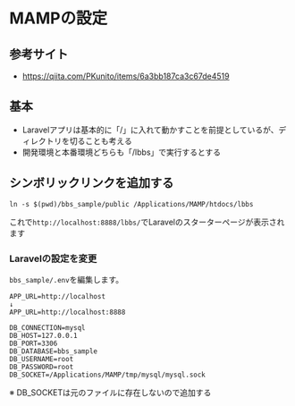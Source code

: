 MAMPの設定
==================================

## 参考サイト

- https://qiita.com/PKunito/items/6a3bb187ca3c67de4519


## 基本

- Laravelアプリは基本的に「/」に入れて動かすことを前提としているが、ディレクトリを切ることも考える
- 開発環境と本番環境どちらも「/lbbs」で実行するとする

## シンボリックリンクを追加する

```
ln -s $(pwd)/bbs_sample/public /Applications/MAMP/htdocs/lbbs 
```

これで``http://localhost:8888/lbbs/``でLaravelのスターターページが表示されます

### Laravelの設定を変更

``bbs_sample/.env``を編集します。

```
APP_URL=http://localhost
↓
APP_URL=http://localhost:8888
```

```
DB_CONNECTION=mysql
DB_HOST=127.0.0.1
DB_PORT=3306
DB_DATABASE=bbs_sample
DB_USERNAME=root
DB_PASSWORD=root
DB_SOCKET=/Applications/MAMP/tmp/mysql/mysql.sock
```

※ DB_SOCKETは元のファイルに存在しないので追加する